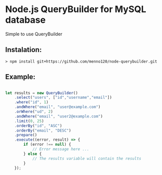 # Node.js QueryBuilder for MySQL database

Simple to use QueryBuilder


## Instalation:

```
> npm install git+https://github.com/menno120/node-querybuilder.git
```

## Example:

```js

let results = new QueryBuilder()
	.select("users", ["id","username","email"])
	.where("id", 1)
	.andWhere("email", "user@example.com")
	.orWhere("ud", 2)
	.andWhere("email", "user2@example.com")
	.limit(0, 25)
	.orderBy("id", "ASC")
	.orderBy("email", "DESC")
	.prepare()
	.execute((error, result) => {
		if (error !== null) {
			// Error message here ...
		} else {
			// The results variable will contain the results
		}
	});
```